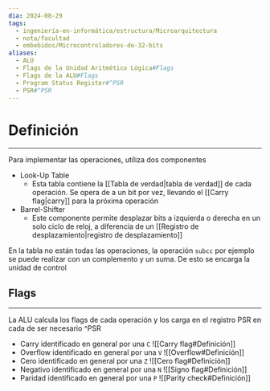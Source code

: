 ```yaml
---
dia: 2024-08-29
tags:
  - ingeniería-en-informática/estructura/Microarquitectura
  - nota/facultad
  - embebidos/Microcontroladores-de-32-bits
aliases:
  - ALU
  - Flags de la Unidad Aritmético Lógica#Flags
  - Flags de la ALU#Flags
  - Program Status Register#^PSR
  - PSR#^PSR
---
```

# Definición
---
Para implementar las operaciones, utiliza dos componentes
* Look-Up Table
    * Esta tabla contiene la [[Tabla de verdad|tabla de verdad]] de cada operación. Se opera de a un bit por vez, llevando el [[Carry flag|carry]] para la próxima operación
* Barrel-Shifter
    * Este componente permite desplazar bits a izquierda o derecha en un solo ciclo de reloj, a diferencia de un [[Registro de desplazamiento|registro de desplazamiento]]

En la tabla no están todas las operaciones, la operación `subcc` por ejemplo se puede realizar con un complemento y un suma. De esto se encarga la unidad de control

## Flags
---
La ALU calcula los flags de cada operación y los carga en el registro PSR en cada de ser necesario 
^PSR
*  Carry identificado en general por una `C` ![[Carry flag#Definición]]
* Overflow identificado en general por una `V` ![[Overflow#Definición]]
* Cero identificado en general por una `Z` ![[Cero flag#Definición]]
* Negativo identificado en general por una `N` ![[Signo flag#Definición]]
* Paridad identificado en general por una `P` ![[Parity check#Definición]]